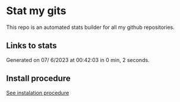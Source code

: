 # Stat my gits

This repo is an automated stats builder for all my github repositories.

## Links to stats


Generated on 07/ 6/2023 at 00:42:03 in 0 min, 2 seconds.

## Install procedure

[See instalation procedure](./src/install.md)
